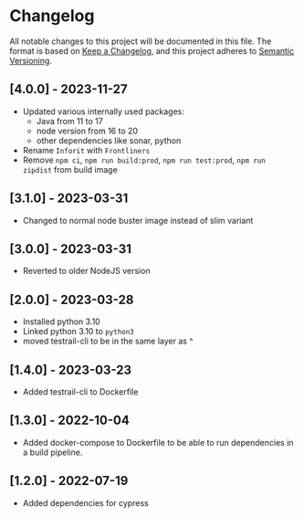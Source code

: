 # Changelog

All notable changes to this project will be documented in this file.
The format is based on [Keep a Changelog](https://keepachangelog.com/en/1.0.0/),
and this project adheres to [Semantic Versioning](https://semver.org/spec/v2.0.0.html).

## [4.0.0] - 2023-11-27

- Updated various internally used packages:
  - Java from 11 to 17
  - node version from 16 to 20
  - other dependencies like sonar, python
- Rename `Inforit` with `Frontliners`
- Remove `npm ci`,  `npm run build:prod`,  `npm run test:prod`, `npm run zipdist` from build image

## [3.1.0] - 2023-03-31

- Changed to normal node buster image instead of slim variant

## [3.0.0] - 2023-03-31

- Reverted to older NodeJS version

## [2.0.0] - 2023-03-28

- Installed python 3.10
- Linked python 3.10 to `python3`
- moved testrail-cli to be in the same layer as ^

## [1.4.0] - 2023-03-23

- Added testrail-cli to Dockerfile

## [1.3.0] - 2022-10-04

- Added docker-compose to Dockerfile to be able to run dependencies in a build pipeline.

## [1.2.0] - 2022-07-19

- Added dependencies for cypress
